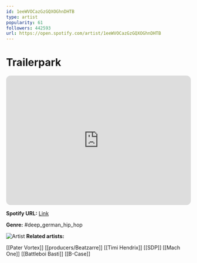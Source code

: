 ```yaml
---
id: 1eeWVOCazGzGQXOGhnDHTB
type: artist
popularity: 61
followers: 442593
url: https://open.spotify.com/artist/1eeWVOCazGzGQXOGhnDHTB
---
```

# Trailerpark

<iframe style="border-radius:12px" src="https://open.spotify.com/embed/artist/1eeWVOCazGzGQXOGhnDHTB" width="100%" height="352" frameBorder="0" allowfullscreen="" allow="autoplay; clipboard-write; encrypted-media; fullscreen; picture-in-picture" loading="lazy"></iframe>

**Spotify URL:** [Link](https://open.spotify.com/artist/1eeWVOCazGzGQXOGhnDHTB)

**Genre:**  #deep_german_hip_hop

![Artist](https://i.scdn.co/image/e6f3dae7d2d123b9f6e71c956a4baf2bf5d02a50)
**Related artists:**

[[Pater Vortex]]
[[producers/Beatzarre]]
[[Timi Hendrix]]
[[SDP]]
[[Mach One]]
[[Battleboi Basti]]
[[B-Case]]
